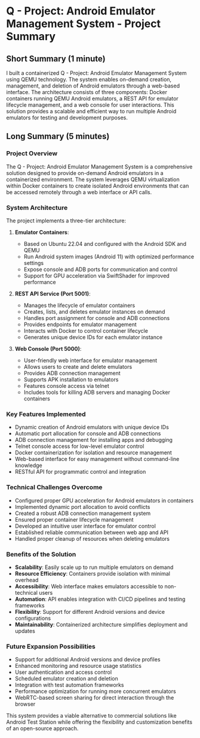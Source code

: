 # Q - Project: Android Emulator Management System - Project Summary

## Short Summary (1 minute)
I built a containerized Q - Project: Android Emulator Management System using QEMU technology. The system enables on-demand creation, management, and deletion of Android emulators through a web-based interface. The architecture consists of three components: Docker containers running QEMU Android emulators, a REST API for emulator lifecycle management, and a web console for user interactions. This solution provides a scalable and efficient way to run multiple Android emulators for testing and development purposes.

## Long Summary (5 minutes)

### Project Overview
The Q - Project: Android Emulator Management System is a comprehensive solution designed to provide on-demand Android emulators in a containerized environment. The system leverages QEMU virtualization within Docker containers to create isolated Android environments that can be accessed remotely through a web interface or API calls.

### System Architecture
The project implements a three-tier architecture:

1. **Emulator Containers**: 
   - Based on Ubuntu 22.04 and configured with the Android SDK and QEMU
   - Run Android system images (Android 11) with optimized performance settings
   - Expose console and ADB ports for communication and control
   - Support for GPU acceleration via SwiftShader for improved performance

2. **REST API Service (Port 5001)**:
   - Manages the lifecycle of emulator containers
   - Creates, lists, and deletes emulator instances on demand
   - Handles port assignment for console and ADB connections
   - Provides endpoints for emulator management
   - Interacts with Docker to control container lifecycle
   - Generates unique device IDs for each emulator instance

3. **Web Console (Port 5000)**:
   - User-friendly web interface for emulator management
   - Allows users to create and delete emulators
   - Provides ADB connection management
   - Supports APK installation to emulators
   - Features console access via telnet
   - Includes tools for killing ADB servers and managing Docker containers

### Key Features Implemented
- Dynamic creation of Android emulators with unique device IDs
- Automatic port allocation for console and ADB connections
- ADB connection management for installing apps and debugging
- Telnet console access for low-level emulator control
- Docker containerization for isolation and resource management
- Web-based interface for easy management without command-line knowledge
- RESTful API for programmatic control and integration

### Technical Challenges Overcome
- Configured proper GPU acceleration for Android emulators in containers
- Implemented dynamic port allocation to avoid conflicts
- Created a robust ADB connection management system
- Ensured proper container lifecycle management
- Developed an intuitive user interface for emulator control
- Established reliable communication between web app and API
- Handled proper cleanup of resources when deleting emulators

### Benefits of the Solution
- **Scalability**: Easily scale up to run multiple emulators on demand
- **Resource Efficiency**: Containers provide isolation with minimal overhead
- **Accessibility**: Web interface makes emulators accessible to non-technical users
- **Automation**: API enables integration with CI/CD pipelines and testing frameworks
- **Flexibility**: Support for different Android versions and device configurations
- **Maintainability**: Containerized architecture simplifies deployment and updates

### Future Expansion Possibilities
- Support for additional Android versions and device profiles
- Enhanced monitoring and resource usage statistics
- User authentication and access control
- Scheduled emulator creation and deletion
- Integration with test automation frameworks
- Performance optimization for running more concurrent emulators
- WebRTC-based screen sharing for direct interaction through the browser

This system provides a viable alternative to commercial solutions like Android Test Station while offering the flexibility and customization benefits of an open-source approach. 